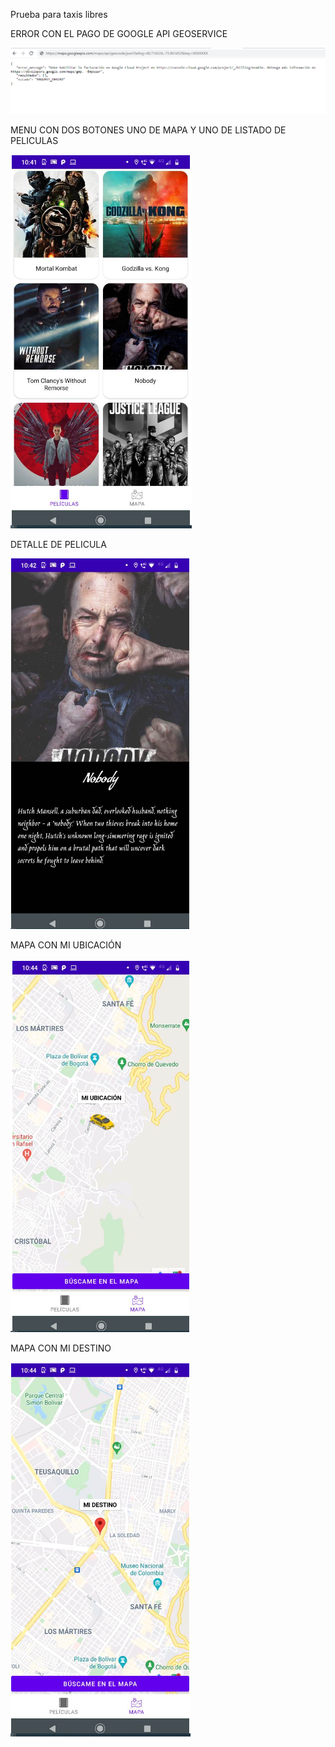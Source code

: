 Prueba para taxis libres

ERROR CON EL PAGO DE GOOGLE API GEOSERVICE

![](images/error.png)

MENU CON DOS BOTONES UNO DE MAPA Y UNO DE LISTADO DE PELICULAS

![](images/listapeliculas.png)

DETALLE DE PELICULA

![](images/detallepelicula.png)

MAPA CON MI UBICACIÓN

![](images/mapayo.png)

MAPA CON MI DESTINO

![](images/mapadestino.png)